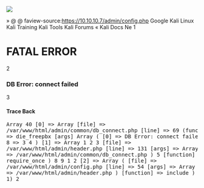 ![](Maszyny/Linux/Beep/Pasted%20image%2020210811011729.png)

» @ @
faview-source:https://10.10.10.7/admin/config.php
Google Kali Linux Kali Training Kali Tools Kali Forums « Kali Docs Ne
1 <h1>FATAL ERROR</h1>
2 <h3>DB Error: connect failed</h3>
3 <h4>Trace Back</h4><pre>Array
40
[0] => Array
[file] => /var/www/html/admin/common/db_connect.php
[line] => 69
(function] => die_freepbx
[args] Array
(
[0] => DB Error: connect failed
)
5
8
=>
3
4
)
[1] => Array
1
2
3
[file] => /var/www/html/admin/header.php
[line]
=> 131
[args] => Array
(
[0] => /var/www/html/admin/common/db_connect.php
)
5
[function] => require_once
)
8
9
1
2
[2] => Array
(
[file] => /var/www/html/admin/config.php
[line] => 54
[args] => Array
[0] => /var/www/html/admin/header.php
)
[function] => include
)
8
9
0
1)
2</pre>
